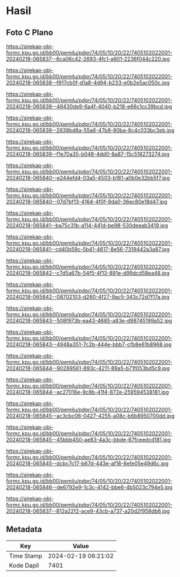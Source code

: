 # Hasil

## Foto C Plano

https://sirekap-obj-formc.kpu.go.id/bb00/pemilu/pdpr/74/05/10/20/22/7405102022001-20240218-065837--6ca06c42-2693-4fc1-a601-2236f044c220.jpg

https://sirekap-obj-formc.kpu.go.id/bb00/pemilu/pdpr/74/05/10/20/22/7405102022001-20240218-065838--f917cb0f-d1a8-4d94-b233-e0b2e5ac050c.jpg

https://sirekap-obj-formc.kpu.go.id/bb00/pemilu/pdpr/74/05/10/20/22/7405102022001-20240218-065839--46430de9-6a4f-4040-b218-e66c1cc39bcd.jpg

https://sirekap-obj-formc.kpu.go.id/bb00/pemilu/pdpr/74/05/10/20/22/7405102022001-20240218-065839--2638bd8a-55a6-47b8-80ba-8c4c033bc3eb.jpg

https://sirekap-obj-formc.kpu.go.id/bb00/pemilu/pdpr/74/05/10/20/22/7405102022001-20240218-065839--f1e70a35-b048-4dd0-8a87-15c518273274.jpg

https://sirekap-obj-formc.kpu.go.id/bb00/pemilu/pdpr/74/05/10/20/22/7405102022001-20240218-065840--e244efd4-03a5-4503-b181-a0b0e32bb5f7.jpg

https://sirekap-obj-formc.kpu.go.id/bb00/pemilu/pdpr/74/05/10/20/22/7405102022001-20240218-065840--07d7bf13-4164-4f0f-9da0-36ec80e18d47.jpg

https://sirekap-obj-formc.kpu.go.id/bb00/pemilu/pdpr/74/05/10/20/22/7405102022001-20240218-065841--ba75c31b-a114-441d-be98-530deeab3419.jpg

https://sirekap-obj-formc.kpu.go.id/bb00/pemilu/pdpr/74/05/10/20/22/7405102022001-20240218-065841--cd40b59c-5b41-4617-8e56-7319442a3a87.jpg

https://sirekap-obj-formc.kpu.go.id/bb00/pemilu/pdpr/74/05/10/20/22/7405102022001-20240218-065842--c7d5a67b-54f5-4f13-891e-d99dcd58ea48.jpg

https://sirekap-obj-formc.kpu.go.id/bb00/pemilu/pdpr/74/05/10/20/22/7405102022001-20240218-065842--08702103-d260-4f27-9ac5-343c72d7f17a.jpg

https://sirekap-obj-formc.kpu.go.id/bb00/pemilu/pdpr/74/05/10/20/22/7405102022001-20240218-065843--508f973b-ea43-4685-a83e-d98745199a52.jpg

https://sirekap-obj-formc.kpu.go.id/bb00/pemilu/pdpr/74/05/10/20/22/7405102022001-20240218-065843--4948a351-7c2b-444e-bbb7-cfb8e61b8968.jpg

https://sirekap-obj-formc.kpu.go.id/bb00/pemilu/pdpr/74/05/10/20/22/7405102022001-20240218-065844--90289561-893c-4211-89a5-b71f053bd5c9.jpg

https://sirekap-obj-formc.kpu.go.id/bb00/pemilu/pdpr/74/05/10/20/22/7405102022001-20240218-065844--ac27016e-9c8b-41f4-872e-259594538181.jpg

https://sirekap-obj-formc.kpu.go.id/bb00/pemilu/pdpr/74/05/10/20/22/7405102022001-20240218-065845--ac3cbc06-0427-4255-a08c-b6b8950700dd.jpg

https://sirekap-obj-formc.kpu.go.id/bb00/pemilu/pdpr/74/05/10/20/22/7405102022001-20240218-065845--45bbb450-ae83-4a3c-bbde-67fceedcd181.jpg

https://sirekap-obj-formc.kpu.go.id/bb00/pemilu/pdpr/74/05/10/20/22/7405102022001-20240218-065845--dcbc7c17-b67d-443e-af18-6efe05e49d6c.jpg

https://sirekap-obj-formc.kpu.go.id/bb00/pemilu/pdpr/74/05/10/20/22/7405102022001-20240218-065846--de6792e9-1c3c-4142-bbe6-4b5023c794e5.jpg

https://sirekap-obj-formc.kpu.go.id/bb00/pemilu/pdpr/74/05/10/20/22/7405102022001-20240218-065837--812a22f2-ace9-43cb-a737-a20d2f958db6.jpg


## Metadata

| Key        | Value               |
| ---------- | ------------------- |
| Time Stamp | 2024-02-19 06:21:02 |
| Kode Dapil | 7401                |




